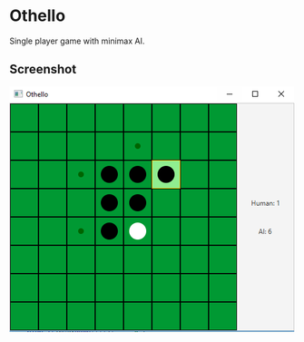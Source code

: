 # Othello
Single player game with minimax AI.

## Screenshot
![Othello](https://github.com/mahmoodtareq/Othello/blob/master/im/screenshot.PNG)

